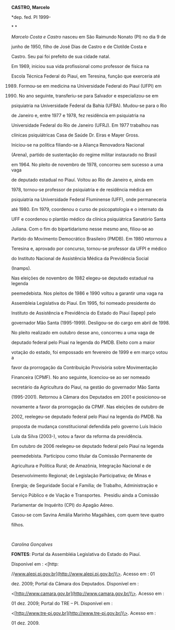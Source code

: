**CASTRO, Marcelo**



\*dep. fed. PI 1999-



* *



*Marcelo Costa e Castro* nasceu em São Raimundo Nonato (PI) no dia 9 de

junho de 1950, filho de José Dias de Castro e de Clotilde Costa e

Castro. Seu pai foi prefeito de sua cidade natal.



Em 1969, iniciou sua vida profissional como professor de física na

Escola Técnica Federal do Piauí, em Teresina, função que exerceria até

1989. Formou-se em medicina na Universidade Federal do Piauí (UFPI) em

1974. No ano seguinte, transferiu-se para Salvador e especializou-se em

psiquiatria na Universidade Federal da Bahia (UFBA). Mudou-se para o Rio

de Janeiro e, entre 1977 e 1978, fez residência em psiquiatria na

Universidade Federal do Rio de Janeiro (UFRJ). Em 1977 trabalhou nas

clínicas psiquiátricas Casa de Saúde Dr. Eiras e Mayer Gross.



Iniciou-se na política filiando-se à Aliança Renovadora Nacional

(Arena), partido de sustentação do regime militar instaurado no Brasil

em 1964. No pleito de novembro de 1978, concorreu sem sucesso a uma vaga

de deputado estadual no Piauí. Voltou ao Rio de Janeiro e, ainda em

1978, tornou-se professor de psiquiatria e de residência médica em

psiquiatria na Universidade Federal Fluminense (UFF), onde permaneceria

até 1980. Em 1979, coordenou o curso de psicopatologia e o internato da

UFF e coordenou o plantão médico da clínica psiquiátrica Sanatório Santa

Juliana. Com o fim do bipartidarismo nesse mesmo ano, filiou-se ao

Partido do Movimento Democrático Brasileiro (PMDB). Em 1980 retornou a

Teresina e, aprovado por concurso, tornou-se professor da UFPI e médico

do Instituto Nacional de Assistência Médica da Previdência Social

(Inamps).



Nas eleições de novembro de 1982 elegeu-se deputado estadual na legenda

peemedebista. Nos pleitos de 1986 e 1990 voltou a garantir uma vaga na

Assembleia Legislativa do Piauí. Em 1995, foi nomeado presidente do

Instituto de Assistência e Previdência do Estado do Piauí (Iapep) pelo

governador Mão Santa (1995-1999). Desligou-se do cargo em abril de 1998.



No pleito realizado em outubro desse ano, concorreu a uma vaga de

deputado federal pelo Piuaí na legenda do PMDB. Eleito com a maior

votação do estado, foi empossado em fevereiro de 1999 e em março votou a

favor da prorrogação da Contribuição Provisória sobre Movimentação

Financeira (CPMF). No ano seguinte, licenciou-se ao ser nomeado

secretário da Agricultura do Piauí, na gestão do governador Mão Santa

(1995-2001). Retornou à Câmara dos Deputados em 2001 e posicionou-se

novamente a favor da prorrogação da CPMF. Nas eleições de outubro de

2002, reelegeu-se deputado federal pelo Piauí na legenda do PMDB. Na

proposta de mudança constitucional defendida pelo governo Luís Inácio

Lula da Silva (2003-), votou a favor da reforma da previdência.



Em outubro de 2006 reelegeu-se deputado federal pelo Piauí na legenda

peemedebista. Participou como titular da Comissão Permanente de

Agricultura e Política Rural; de Amazônia, Integração Nacional e de

Desenvolvimento Regional; de Legislação Participativa; de Minas e

Energia; de Seguridade Social e Família; de Trabalho, Administração e

Serviço Público e de Viação e Transportes.  Presidiu ainda a Comissão

Parlamentar de Inquérito (CPI) do Apagão Aéreo.



Casou-se com Savina Amália Marinho Magalhães, com quem teve quatro

filhos.



 



*Carolina Gonçalves*



**FONTES**: Portal da Assembléia Legislativa do Estado do Piauí.

Disponível em : \<[http:

//www.alepi.pi.gov.br](http://www.alepi.pi.gov.br/)\>. Acesso em : 01

dez. 2009; Portal da Câmara dos Deputados. Disponível em :

\<[http://www.camara.gov.br](http://www.camara.gov.br/)\>. Acesso em :

01 dez. 2009; Portal do TRE – PI. Disponível em :

\<[http://www.tre-pi.gov.br](http://www.tre-pi.gov.br/)\>. Acesso em :

01 dez. 2009.



 

